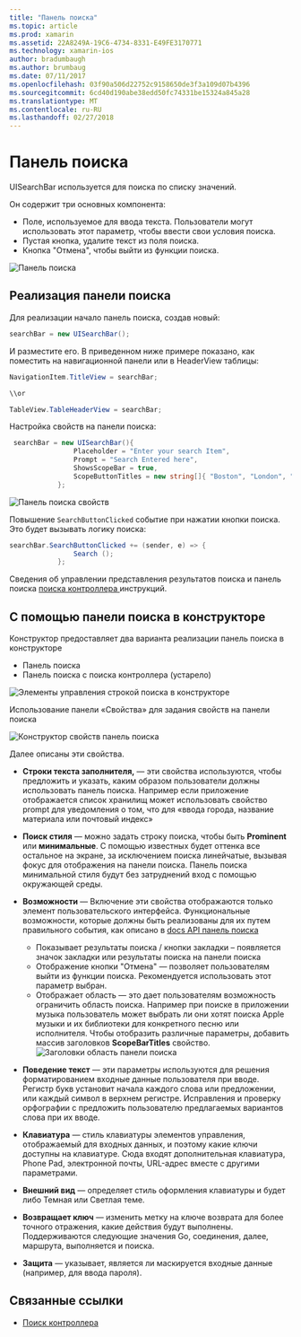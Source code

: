 ```yaml
---
title: "Панель поиска"
ms.topic: article
ms.prod: xamarin
ms.assetid: 22A8249A-19C6-4734-8331-E49FE3170771
ms.technology: xamarin-ios
author: bradumbaugh
ms.author: brumbaug
ms.date: 07/11/2017
ms.openlocfilehash: 03f90a506d22752c9158650de3f3a109d07b4396
ms.sourcegitcommit: 6cd40d190abe38edd50fc74331be15324a845a28
ms.translationtype: MT
ms.contentlocale: ru-RU
ms.lasthandoff: 02/27/2018
---
```

# <a name="search-bar"></a>Панель поиска

UISearchBar используется для поиска по списку значений. 

Он содержит три основных компонента: 

- Поле, используемое для ввода текста. Пользователи могут использовать этот параметр, чтобы ввести свои условия поиска.
- Пустая кнопка, удалите текст из поля поиска.
- Кнопка "Отмена", чтобы выйти из функции поиска.

![Панель поиска](searchbar-images/image1.png)

## <a name="implementing-the-search-bar"></a>Реализация панели поиска

Для реализации начало панель поиска, создав новый:

```csharp
searchBar = new UISearchBar();
```

И разместите его. В приведенном ниже примере показано, как поместить на навигационной панели или в HeaderView таблицы:

```csharp
NavigationItem.TitleView = searchBar;

\\or

TableView.TableHeaderView = searchBar;
```

Настройка свойств на панели поиска:

```csharp
 searchBar = new UISearchBar(){
                Placeholder = "Enter your search Item",
                Prompt = "Search Entered here",
                ShowsScopeBar = true,
                ScopeButtonTitles = new string[]{ "Boston", "London", "SF" },
            };
```

![Панель поиска свойств](searchbar-images/image6.png)

Повышение `SearchButtonClicked` событие при нажатии кнопки поиска. Это будет вызывать логику поиска:

```csharp
searchBar.SearchButtonClicked += (sender, e) => {
                Search ();
            };
```

Сведения об управлении представления результатов поиска и панель поиска [поиска контроллера ](https://developer.xamarin.com/recipes/ios/content_controls/search-controller/) инструкций.

## <a name="using-the-search-bar-in-the-designer"></a>С помощью панели поиска в конструкторе

Конструктор предоставляет два варианта реализации панель поиска в конструкторе

- Панель поиска
- Панель поиска с поиска контроллера (устарело)

![Элементы управления строкой поиска в конструкторе](searchbar-images/image2.png)

Использование панели «Свойства» для задания свойств на панели поиска

![Конструктор свойств панель поиска](searchbar-images/image3.png)

Далее описаны эти свойства.

- **Строки текста заполнителя,** — эти свойства используются, чтобы предложить и указать, каким образом пользователи должны использовать панель поиска. Например если приложение отображается список хранилищ может использовать свойство prompt для уведомления о том, что для «ввода города, название материала или почтовый индекс»
- **Поиск стиля** — можно задать строку поиска, чтобы быть **Prominent** или **минимальные**. С помощью известных будет оттенка все остальное на экране, за исключением поиска линейчатые, вызывая фокус для отображения на панели поиска. Панель поиска минимальной стиля будут без затруднений вход с помощью окружающей среды.
- **Возможности** — Включение эти свойства отображаются только элемент пользовательского интерфейса. Функциональные возможности, которые должны быть реализованы для их путем правильного события, как описано в [docs API панель поиска](https://developer.xamarin.com/api/type/UIKit.UISearchBar/)
    - Показывает результаты поиска / кнопки закладки – появляется значок закладки или результаты поиска на панели поиска
    - Отображение кнопки "Отмена" — позволяет пользователям выйти из функции поиска. Рекомендуется использовать этот параметр выбран.
    - Отображает область — это дает пользователям возможность ограничить область поиска. Например при поиске в приложении музыка пользователь может выбрать ли они хотят поиска Apple музыки и их библиотеки для конкретного песню или исполнителя. Чтобы отобразить различные параметры, добавить массив заголовков **ScopeBarTitles** свойство.
    ![Заголовки область панели поиска](searchbar-images/image4.png)

- **Поведение текст** — эти параметры используются для решения форматированием входные данные пользователя при вводе. Регистр букв установит начала каждого слова или предложении, или каждый символ в верхнем регистре. Исправления и проверку орфографии с предложить пользователю предлагаемых вариантов слова при их вводе.
- **Клавиатура** — стиль клавиатуры элементов управления, отображаемый для входных данных, и поэтому какие ключи доступны на клавиатуре. Сюда входят дополнительная клавиатура, Phone Pad, электронной почты, URL-адрес вместе с другими параметрами.
- **Внешний вид** — определяет стиль оформления клавиатуры и будет либо Темная или Светлая теме.
- **Возвращает ключ** — изменить метку на ключе возврата для более точного отражения, какие действия будут выполнены. Поддерживаются следующие значения Go, соединения, далее, маршрута, выполняется и поиска.
- **Защита** — указывает, является ли маскируется входные данные (например, для ввода пароля).

## <a name="related-links"></a>Связанные ссылки

- [Поиск контроллера](https://developer.xamarin.com/recipes/ios/content_controls/search-controller/)
